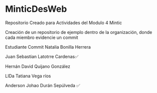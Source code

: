 # MinticDesWeb
Repositorio Creado para Actividades del Modulo 4 Mintic


Creación de un repositorio de ejemplo dentro de la organización, donde cada miembro evidencie un commit

Estudiante	Commit
Natalia Bonilla Herrera

Juan Sebastian Latotrre Cardenas✅

Hernán David Quijano González

LIDa Tatiana Vega ríos

Anderson Johao Durán Sepúlveda ✅
